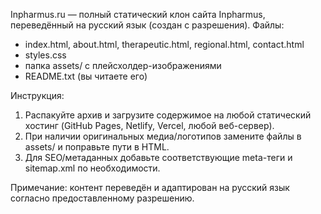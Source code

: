 Inpharmus.ru — полный статический клон сайта Inpharmus, переведённый на русский язык (создан с разрешения).
Файлы:
- index.html, about.html, therapeutic.html, regional.html, contact.html
- styles.css
- папка assets/ с плейсхолдер-изображениями
- README.txt (вы читаете его)

Инструкция:
1. Распакуйте архив и загрузите содержимое на любой статический хостинг (GitHub Pages, Netlify, Vercel, любой веб-сервер).
2. При наличии оригинальных медиа/логотипов замените файлы в assets/ и поправьте пути в HTML.
3. Для SEO/метаданных добавьте соответствующие meta-теги и sitemap.xml по необходимости.

Примечание: контент переведён и адаптирован на русский язык согласно предоставленному разрешению.
